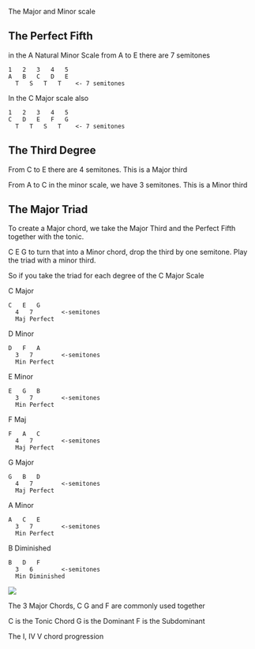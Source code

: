 The Major and Minor scale 
## The Perfect Fifth
in the A Natural Minor Scale from A to E there are 7 semitones
```
1   2   3   4   5
A   B   C   D   E
  T   S   T   T    <- 7 semitones
```
In the C Major scale also
```
1   2   3   4   5
C   D   E   F   G
  T   T   S   T    <- 7 semitones
```

## The Third Degree
From C to E there are 4 semitones.  This is a Major third

From A to C in the minor scale, we have 3 semitones. This is a Minor third


## The Major Triad
To create a Major chord, we take the Major Third and the Perfect Fifth together with the tonic.

C  E  G to turn that into a Minor chord, drop the third by one semitone. Play the triad with a minor third.

So if you take the triad for each degree of the C Major Scale

C Major
```
C   E   G
  4   7        <-semitones
  Maj Perfect
```

D Minor
```
D   F   A
  3   7        <-semitones
  Min Perfect
```

E Minor
```
E   G   B
  3   7        <-semitones
  Min Perfect
```

F Maj
```
F   A   C
  4   7        <-semitones
  Maj Perfect
```

G Major
```
G   B   D
  4   7        <-semitones
  Maj Perfect
```

A Minor
```
A   C   E
  3   7        <-semitones
  Min Perfect
```

B Diminished
```
B   D   F
  3   6        <-semitones
  Min Diminished
```

![](Pasted%20image%2020210502104545.png)

The 3 Major Chords, C G and F are commonly used together

C is the Tonic Chord
G is the Dominant
F is the Subdominant

The I, IV V chord progression